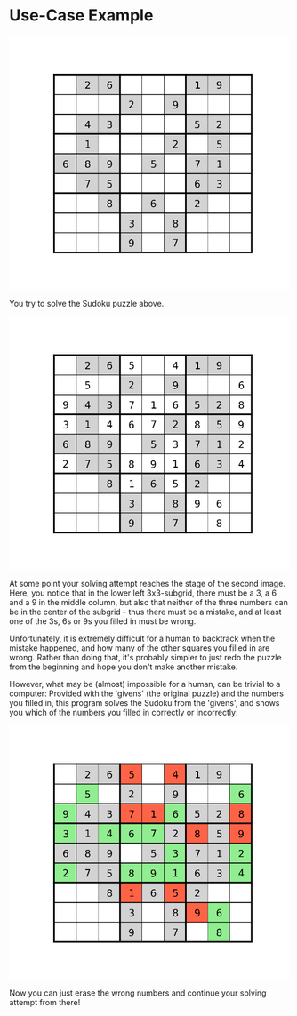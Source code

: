 # Use-Case Example



![Sudoku-Puzzle](example_images/0_sudoku_given.png?raw=true)

You try to solve the Sudoku puzzle above.

![Sudoku-Attempt](example_images/1_sudoku_attempted.png?raw=true)

At some point your solving attempt reaches the stage of the second image. Here, you notice that in the lower left 3x3-subgrid, there must be a 3, a 6 and a 9 in the middle column, but also that neither of the three numbers can be in the center of the subgrid - thus there must be a mistake, and at least one of the 3s, 6s or 9s you filled in must be wrong.

Unfortunately, it is extremely difficult for a human to backtrack when the mistake happened, and how many of the other squares you filled in are wrong. Rather than doing that, it's probably simpler to just redo the puzzle from the beginning and hope you don't make another mistake.

However, what may be (almost) impossible for a human, can be trivial to a computer:
Provided with the 'givens' (the original puzzle) and the numbers you filled in, 
this program solves the Sudoku from the 'givens', and shows you which of the numbers you filled in correctly or incorrectly:

![Sudoku-Mistakes](example_images/2_sudoku_mistakes.png?raw=true)

Now you can just erase the wrong numbers and continue your solving attempt from there!
